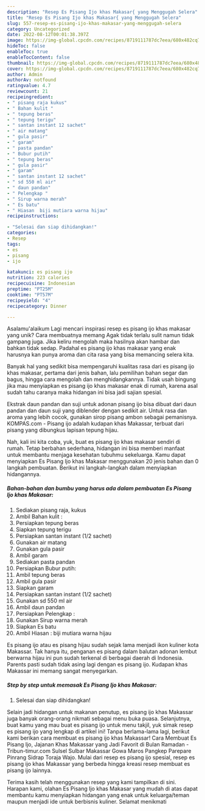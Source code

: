 ```yaml
---
description: "Resep Es Pisang Ijo khas Makasar{ yang Menggugah Selera"
title: "Resep Es Pisang Ijo khas Makasar{ yang Menggugah Selera"
slug: 557-resep-es-pisang-ijo-khas-makasar-yang-menggugah-selera
category: Uncategorized
date: 2022-08-12T00:01:38.397Z
image: https://img-global.cpcdn.com/recipes/8719111787dc7eea/680x482cq70/es-pisang-ijo-khas-makasar-foto-resep-utama.jpg
hideToc: false
enableToc: true
enableTocContent: false
thumbnail: https://img-global.cpcdn.com/recipes/8719111787dc7eea/680x482cq70/es-pisang-ijo-khas-makasar-foto-resep-utama.jpg
cover: https://img-global.cpcdn.com/recipes/8719111787dc7eea/680x482cq70/es-pisang-ijo-khas-makasar-foto-resep-utama.jpg
author: Admin
authorAv: notfound
ratingvalue: 4.7
reviewcount: 21
recipeingredient:
- " pisang raja kukus"
- " Bahan kulit "
- " tepung beras"
- " tepung terigu"
- " santan instant 12 sachet"
- " air matang"
- " gula pasir"
- " garam"
- " pasta pandan"
- " Bubur putih"
- " tepung beras"
- " gula pasir"
- " garam"
- " santan instant 12 sachet"
- " sd 550 ml air"
- " daun pandan"
- " Pelengkap "
- " Sirup warna merah"
- " Es batu"
- " Hiasan  biji mutiara warna hijau"
recipeinstructions:

- "Selesai dan siap dihidangkan!"
categories:
- Resep
tags:
- es
- pisang
- ijo

katakunci: es pisang ijo 
nutrition: 223 calories
recipecuisine: Indonesian
preptime: "PT25M"
cooktime: "PT57M"
recipeyield: "4"
recipecategory: Dinner

---
```



Asalamu'alaikum Lagi mencari inspirasi resep es pisang ijo khas makasar yang unik? Cara membuatnya memang Agak tidak terlalu sulit namun tidak gampang juga. Jika keliru mengolah maka hasilnya akan hambar dan bahkan tidak sedap. Padahal es pisang ijo khas makasar yang enak harusnya kan punya aroma dan cita rasa yang bisa memancing selera kita.


Banyak hal yang sedikit bisa mempengaruhi kualitas rasa dari es pisang ijo khas makasar, pertama dari jenis bahan, lalu pemilihan bahan segar dan bagus, hingga cara mengolah dan menghidangkannya. Tidak usah bingung jika mau menyiapkan es pisang ijo khas makasar enak di rumah, karena asal sudah tahu caranya maka hidangan ini bisa jadi sajian spesial.

Ekstrak daun pandan dan suji untuk adonan pisang ijo bisa dibuat dari daun pandan dan daun suji yang diblender dengan sedikit air. Untuk rasa dan aroma yang lebih cocok, gunakan sirop pisang ambon sebagai pemanisnya. KOMPAS.com - Pisang ijo adalah kudapan khas Makassar, terbuat dari pisang yang dibungkus lapisan tepung hijau.


Nah, kali ini kita coba, yuk, buat es pisang ijo khas makasar sendiri di rumah. Tetap berbahan sederhana, hidangan ini bisa memberi manfaat untuk membantu menjaga kesehatan tubuhmu sekeluarga. Kamu dapat menyiapkan Es Pisang Ijo khas Makasar menggunakan 20 jenis bahan dan 0 langkah pembuatan. Berikut ini langkah-langkah dalam menyiapkan hidangannya.

<!--inarticleads1-->

##### Bahan-bahan dan bumbu yang harus ada dalam pembuatan Es Pisang Ijo khas Makasar:

1. Sediakan  pisang raja, kukus
1. Ambil  Bahan kulit :
1. Persiapkan  tepung beras
1. Siapkan  tepung terigu
1. Persiapkan  santan instant (1/2 sachet)
1. Gunakan  air matang
1. Gunakan  gula pasir
1. Ambil  garam
1. Sediakan  pasta pandan
1. Persiapkan  Bubur putih:
1. Ambil  tepung beras
1. Ambil  gula pasir
1. Siapkan  garam
1. Persiapkan  santan instant (1/2 sachet)
1. Gunakan  sd 550 ml air
1. Ambil  daun pandan
1. Persiapkan  Pelengkap :
1. Gunakan  Sirup warna merah
1. Siapkan  Es batu
1. Ambil  Hiasan : biji mutiara warna hijau


Es pisang ijo atau es pisang hijau sudah sejak lama menjadi ikon kuliner kota Makassar. Tak hanya itu, penganan es pisang dalam balutan adonan lembut berwarna hijau ini pun sudah terkenal di berbagai daerah di Indonesia. Parents pasti sudah tidak asing lagi dengan es pisang ijo. Kudapan khas Makassar ini memang sangat menyegarkan. 

<!--inarticleads2-->

##### Step by step untuk memasak Es Pisang Ijo khas Makasar:


1. Selesai dan siap dihidangkan!

Selain jadi hidangan untuk makanan penutup, es pisang ijo khas Makassar juga banyak orang-orang nikmati sebagai menu buka puasa. Selanjutnya, buat kamu yang mau buat es pisang ijo untuk menu takjil, yuk simak resep es pisang ijo yang lengkap di artikel ini! Tanpa berlama-lama lagi, berikut kami berikan cara membuat es pisang ijo khas Makassar! Cara Membuat Es Pisang Ijo, Jajanan Khas Makassar yang Jadi Favorit di Bulan Ramadan - Tribun-timur.com Sulsel Sulbar Makassar Gowa Maros Pangkep Parepare Pinrang Sidrap Toraja Wajo. Mulai dari resep es pisang ijo spesial, resep es pisang ijo khas Makassar yang berbeda hingga kreasi resep membuat es pisang ijo lainnya. 

Terima kasih telah menggunakan resep yang kami tampilkan di sini. Harapan kami, olahan Es Pisang Ijo khas Makasar yang mudah di atas dapat membantu kamu menyiapkan hidangan yang enak untuk keluarga/teman maupun menjadi ide untuk berbisnis kuliner. Selamat menikmati
